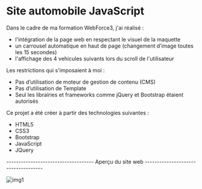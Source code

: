 # Site automobile JavaScript

Dans le cadre de ma formation WebForce3, j'ai réalisé :
- l'intégration de la page web en respectant le visuel de la maquette
- un carrousel automatique en haut de page (changement d’image toutes les 15 secondes)
- l'affichage des 4 vehicules suivants lors du scroll de l'utilisateur

Les restrictions qui s'imposaient à moi :
- Pas d’utilisation de moteur de gestion de contenu (CMS)
- Pas d’utilisation de Template
- Seul les librairies et frameworks comme jQuery et Bootstrap étaient autorisés


Ce projet a été créer à partir des technologies suivantes :
- HTML5
- CSS3
- Bootstrap
- JavaScript
- JQuery


------------------------------------ Aperçu du site web ------------------------------------

![img1](https://user-images.githubusercontent.com/58372973/141204111-ae8a0892-649e-45de-96c5-34981cfafdf8.png)
